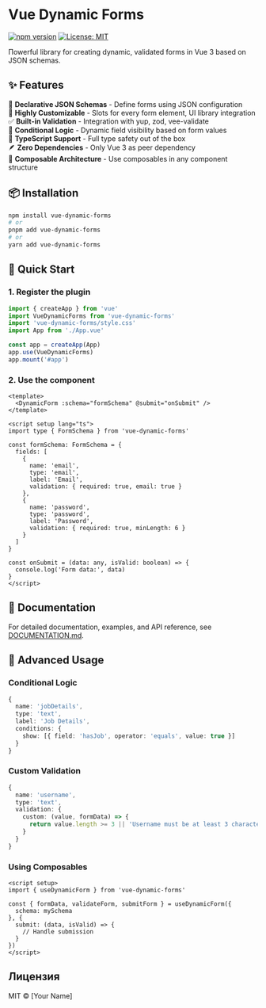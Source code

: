 # Vue Dynamic Forms

[![npm version](https://badge.fury.io/js/vue-dynamic-forms.svg)](https://badge.fury.io/js/vue-dynamic-forms)
[![License: MIT](https://img.shields.io/badge/License-MIT-yellow.svg)](https://opensource.org/licenses/MIT)

Пowerful library for creating dynamic, validated forms in Vue 3 based on JSON schemas.

## ✨ Features

🎯 **Declarative JSON Schemas** - Define forms using JSON configuration  
🎨 **Highly Customizable** - Slots for every form element, UI library integration  
✅ **Built-in Validation** - Integration with yup, zod, vee-validate  
🔀 **Conditional Logic** - Dynamic field visibility based on form values  
📘 **TypeScript Support** - Full type safety out of the box  
🪶 **Zero Dependencies** - Only Vue 3 as peer dependency  
🧩 **Composable Architecture** - Use composables in any component structure

## 📦 Installation

```bash
npm install vue-dynamic-forms
# or
pnpm add vue-dynamic-forms
# or
yarn add vue-dynamic-forms
```

## 🚀 Quick Start

### 1. Register the plugin

```typescript
import { createApp } from 'vue'
import VueDynamicForms from 'vue-dynamic-forms'
import 'vue-dynamic-forms/style.css'
import App from './App.vue'

const app = createApp(App)
app.use(VueDynamicForms)
app.mount('#app')
```

### 2. Use the component

```vue
<template>
  <DynamicForm :schema="formSchema" @submit="onSubmit" />
</template>

<script setup lang="ts">
import type { FormSchema } from 'vue-dynamic-forms'

const formSchema: FormSchema = {
  fields: [
    {
      name: 'email',
      type: 'email',
      label: 'Email',
      validation: { required: true, email: true }
    },
    {
      name: 'password',
      type: 'password', 
      label: 'Password',
      validation: { required: true, minLength: 6 }
    }
  ]
}

const onSubmit = (data: any, isValid: boolean) => {
  console.log('Form data:', data)
}
</script>
```

## 📖 Documentation

For detailed documentation, examples, and API reference, see [DOCUMENTATION.md](./DOCUMENTATION.md).

## 🎯 Advanced Usage

### Conditional Logic

```typescript
{
  name: 'jobDetails',
  type: 'text',
  label: 'Job Details',
  conditions: {
    show: [{ field: 'hasJob', operator: 'equals', value: true }]
  }
}
```

### Custom Validation

```typescript
{
  name: 'username',
  type: 'text',
  validation: {
    custom: (value, formData) => {
      return value.length >= 3 || 'Username must be at least 3 characters'
    }
  }
}
```

### Using Composables

```vue
<script setup>
import { useDynamicForm } from 'vue-dynamic-forms'

const { formData, validateForm, submitForm } = useDynamicForm({
  schema: mySchema
}, {
  submit: (data, isValid) => {
    // Handle submission
  }
})
</script>
```

## Лицензия

MIT © [Your Name]